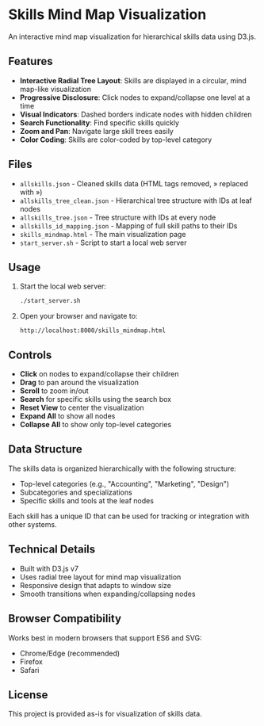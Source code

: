 # Skills Mind Map Visualization

An interactive mind map visualization for hierarchical skills data using D3.js.

## Features

- **Interactive Radial Tree Layout**: Skills are displayed in a circular, mind map-like visualization
- **Progressive Disclosure**: Click nodes to expand/collapse one level at a time
- **Visual Indicators**: Dashed borders indicate nodes with hidden children
- **Search Functionality**: Find specific skills quickly
- **Zoom and Pan**: Navigate large skill trees easily
- **Color Coding**: Skills are color-coded by top-level category

## Files

- `allskills.json` - Cleaned skills data (HTML tags removed, &raquo; replaced with »)
- `allskills_tree_clean.json` - Hierarchical tree structure with IDs at leaf nodes
- `allskills_tree.json` - Tree structure with IDs at every node
- `allskills_id_mapping.json` - Mapping of full skill paths to their IDs
- `skills_mindmap.html` - The main visualization page
- `start_server.sh` - Script to start a local web server

## Usage

1. Start the local web server:
   ```bash
   ./start_server.sh
   ```

2. Open your browser and navigate to:
   ```
   http://localhost:8000/skills_mindmap.html
   ```

## Controls

- **Click** on nodes to expand/collapse their children
- **Drag** to pan around the visualization
- **Scroll** to zoom in/out
- **Search** for specific skills using the search box
- **Reset View** to center the visualization
- **Expand All** to show all nodes
- **Collapse All** to show only top-level categories

## Data Structure

The skills data is organized hierarchically with the following structure:
- Top-level categories (e.g., "Accounting", "Marketing", "Design")
- Subcategories and specializations
- Specific skills and tools at the leaf nodes

Each skill has a unique ID that can be used for tracking or integration with other systems.

## Technical Details

- Built with D3.js v7
- Uses radial tree layout for mind map visualization
- Responsive design that adapts to window size
- Smooth transitions when expanding/collapsing nodes

## Browser Compatibility

Works best in modern browsers that support ES6 and SVG:
- Chrome/Edge (recommended)
- Firefox
- Safari

## License

This project is provided as-is for visualization of skills data.